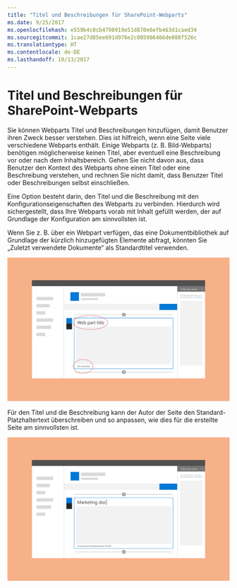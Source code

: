 ```yaml
---
title: "Titel und Beschreibungen für SharePoint-Webparts"
ms.date: 9/25/2017
ms.openlocfilehash: e559b4c0cb4798919e51d870e6efb463d1caed34
ms.sourcegitcommit: 1cae27d85ee691d976e2c085986466de088f526c
ms.translationtype: HT
ms.contentlocale: de-DE
ms.lasthandoff: 10/13/2017
---
```

# <a name="titles-and-descriptions-for-sharepoint-web-parts"></a>Titel und Beschreibungen für SharePoint-Webparts

Sie können Webparts Titel und Beschreibungen hinzufügen, damit Benutzer ihren Zweck besser verstehen. Dies ist hilfreich, wenn eine Seite viele verschiedene Webparts enthält. Einige Webparts (z. B. Bild-Webparts) benötigen möglicherweise keinen Titel, aber eventuell eine Beschreibung vor oder nach dem Inhaltsbereich. Gehen Sie nicht davon aus, dass Benutzer den Kontext des Webparts ohne einen Titel oder eine Beschreibung verstehen, und rechnen Sie nicht damit, dass Benutzer Titel oder Beschreibungen selbst einschließen. 
 
Eine Option besteht darin, den Titel und die Beschreibung mit den Konfigurationseigenschaften des Webparts zu verbinden. Hierdurch wird sichergestellt, dass Ihre Webparts vorab mit Inhalt gefüllt werden, der auf Grundlage der Konfiguration am sinnvollsten ist. 
 
Wenn Sie z. B. über ein Webpart verfügen, das eine Dokumentbibliothek auf Grundlage der kürzlich hinzugefügten Elemente abfragt, könnten Sie „Zuletzt verwendete Dokumente“ als Standardtitel verwenden.

![Webpart mit Hervorhebung von Titel und Beschreibung](../images/design-web-part-title-01.png)


Für den Titel und die Beschreibung kann der Autor der Seite den Standard-Platzhaltertext überschreiben und so anpassen, wie dies für die erstellte Seite am sinnvollsten ist. 

![Benutzerdefinierter Text in den Feldern für Titel und Beschreibung des Webparts](../images/design-web-part-title-02.png)